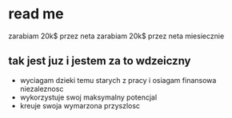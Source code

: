 # read me 
zarabiam 20k$ przez neta
zarabiam 20k$ przez neta miesiecznie
## tak jest juz i jestem za to wdzeiczny 
* wyciagam dzieki temu starych z pracy i osiagam finansowa niezaleznosc
* wykorzystuje swoj maksymalny potencjal 
* kreuje swoja wymarzona przyszlosc 
